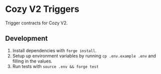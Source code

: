 # Cozy V2 Triggers

Trigger contracts for Cozy V2.

## Development

1. Install dependencies with `forge install`.
2. Setup up environment variables by running `cp .env.example .env` and filling in the values.
3. Run tests with `source .env && forge test`
